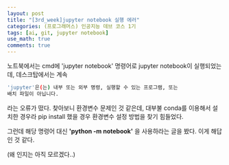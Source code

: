 ```yaml
---
layout: post
title: "[3rd_week]jupyter notebook 실행 에러"
categories: (프로그래머스) 인공지능 데브 코스 1기
tags: [ai, git, jupyter notebook]
use_math: true
comments: true
---
```


노트북에서는 cmd에 'jupyter notebook' 명령어로 jupyter notebook이 실행되었는데, 데스크탑에서는 계속 

```bash
'jupyter'은(는) 내부 또는 외부 명령, 실행할 수 있는 프로그램, 또는
배치 파일이 아닙니다.
```

라는 오류가 떴다. 찾아보니 환경변수 문제인 것 같은데, 대부불 conda를 이용해서 설치한 경우라 pip install 했을 경우 환경변수 설정 방법을 찾기 힘들었다.

그런데 해당 명령어 대신 **'python -m notebook'** 을 사용하라는 글을 봤다. 이게 해답인 것 같다.

(왜 인지는 아직 모르겠다..)